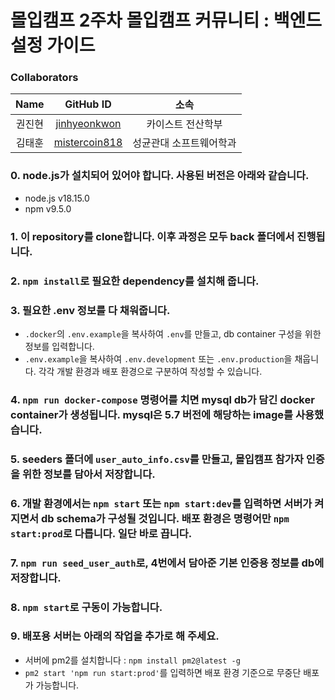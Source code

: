 # 몰입캠프 2주차 몰입캠프 커뮤니티 : 백엔드 설정 가이드

### Collaborators

|  Name  |                     GitHub ID                     |          소속           |
| :----: | :-----------------------------------------------: | :---------------------: |
| 권진현 |  [jinhyeonkwon](https://github.com/jinhyeonkwon)  |    카이스트 전산학부    |
| 김태훈 | [mistercoin818](https://github.com/mistercoin818) | 성균관대 소프트웨어학과 |

### 0. node.js가 설치되어 있어야 합니다. 사용된 버전은 아래와 같습니다.

- node.js v18.15.0
- npm v9.5.0

### 1. 이 repository를 clone합니다. 이후 과정은 모두 back 폴더에서 진행됩니다.

### 2. `npm install`로 필요한 dependency를 설치해 줍니다. 

### 3. 필요한 .env 정보를 다 채워줍니다.

- `.docker`의 `.env.example`을 복사하여 `.env`를 만들고, db container 구성을 위한 정보를 입력합니다.
- `.env.example`을 복사하여 `.env.development` 또는 `.env.production`을 채웁니다. 각각 개발 환경과 배포 환경으로 구분하여 작성할 수 있습니다.

### 4. `npm run docker-compose` 명령어를 치면 mysql db가 담긴 docker container가 생성됩니다. mysql은 5.7 버전에 해당하는 image를 사용했습니다.

### 5. seeders 폴더에 `user_auto_info.csv`를 만들고, 몰입캠프 참가자 인증을 위한 정보를 담아서 저장합니다.

### 6. 개발 환경에서는 `npm start` 또는 `npm start:dev`를 입력하면 서버가 켜지면서 db schema가 구성될 것입니다. 배포 환경은 명령어만 `npm start:prod`로 다릅니다. 일단 바로 끕니다.

### 7. `npm run seed_user_auth`로, 4번에서 담아준 기본 인증용 정보를 db에 저장합니다.

### 8. `npm start`로 구동이 가능합니다.

### 9. 배포용 서버는 아래의 작업을 추가로 해 주세요.

- 서버에 pm2를 설치합니다 : `npm install pm2@latest -g`
- `pm2 start 'npm run start:prod'`를 입력하면 배포 환경 기준으로 무중단 배포가 가능합니다.
